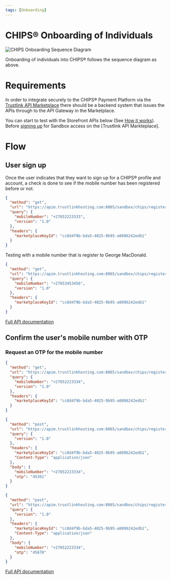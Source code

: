 ```yaml
---
tags: [Onboarding]
---
```


# CHIPS® Onboarding of Individuals

![CHIPS Onboarding Sequence Diagram](https://marketplace.trustlinkhosting.com/images/Providers/CHIPS/Onboarding-SequenceDiagram.png)

Onboarding of individuals into CHIPS&reg; follows the sequence diagram as above. 

# Requirements 
In order to integrate securely to the CHIPS&reg; Payment Platform via the [Trustlink API Marketplace] there should be a backend system that issues the APIs through to the API Gateway in the Marketplace.

You can start to test with the Storefront APIs below (See [How it works](../06-how-it-works.md)). Before [signing up](https://marketplace.trustlinkhosting.com/component/apiportal/registration) for Sandbox access on the [Trustlink API Markteplace].

# Flow
## User sign up 
Once the user indicates that they want to sign up for a CHIPS&reg; profile and account, a check is done to see if the mobile number has been registered before or not.

<!--
type: tab
title: Mobile number not registered
-->

```json http
{
  "method": "get",
  "url": "https://apim.trustlinkhosting.com:8065/sandbox/chips/register/status",
  "query": {
    "mobileNumber": "+27852223333",
    "version": "1.0"
  },
  "headers": {
    "marketplaceKeyId": "cc8d4f9b-bda5-4025-9b95-a0896242edb1"
  }
}
```

<!--
type: tab
title: Mobile number already registered 
-->

Testing with a mobile number that is register to George MacDonald.

```json http
{
  "method": "get",
  "url": "https://apim.trustlinkhosting.com:8065/sandbox/chips/register/status",
  "query": {
    "mobileNumber": "+27853453456",
    "version": "1.0"
  },
  "headers": {
    "marketplaceKeyId": "cc8d4f9b-bda5-4025-9b95-a0896242edb1"
  }
}
```

<!-- type: tab-end -->
[Full API documentation](https://stoplight.io/p/docs/gh/trustlink-apim/chips/reference/sandbox-chips-register/swagger.json/paths/~1status/get)

## Confirm the user's mobile number with OTP

### Request an OTP for the mobile number
```json http
{
  "method": "get",
  "url": "https://apim.trustlinkhosting.com:8065/sandbox/chips/register/mobile/otp",
  "query": {
    "mobileNumber": "+27852223334",
    "version": "1.0"
  },
  "headers": {
    "marketplaceKeyId": "cc8d4f9b-bda5-4025-9b95-a0896242edb1"
  }
}
```

<!--
type: tab
title: Successful OTP verification
-->
```json http
{
  "method": "post",
  "url": "https://apim.trustlinkhosting.com:8065/sandbox/chips/register/mobile/otp",
  "query": {
    "version": "1.0"
  },
  "headers": {
    "marketplaceKeyId": "cc8d4f9b-bda5-4025-9b95-a0896242edb1",
    "Content-Type": "application/json"
  },
  "body": {
    "mobileNumber": "+27852223334",
    "otp": "45361"
  }
}
```
<!--
type: tab
title: Failed OTP verification
-->
```json http
{
  "method": "post",
  "url": "https://apim.trustlinkhosting.com:8065/sandbox/chips/register/mobile/otp",
  "query": {
    "version": "1.0"
  },
  "headers": {
    "marketplaceKeyId": "cc8d4f9b-bda5-4025-9b95-a0896242edb1",
    "Content-Type": "application/json"
  },
  "body": {
    "mobileNumber": "+27852223334",
    "otp": "45678"
  }
}
```
<!-- type: tab-end -->
[Full API documentation](https://stoplight.io/p/docs/gh/trustlink-apim/chips/reference/sandbox-chips-register/swagger.json/paths/~1mobile~1otp/post)



[Trustlink API Marketplace]: https://marketplace.trustlinkhosting.com